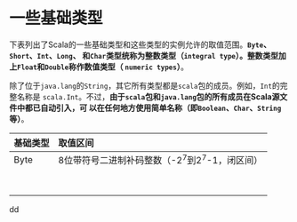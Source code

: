 一些基础类型
================================================================================
下表列出了Scala的一些基础类型和这些类型的实例允许的取值范围。**`Byte`、`Short`、`Int`、`Long`、
和`Char`类型统称为整数类型（`integral type`）。整数类型加上`Float`和`Double`称作数值类型（
`numeric types`）**。

除了位于`java.lang`的`String`，其它所有类型都是`scala`包的成员。例如，`Int`的完整名称是
`scala.Int`。不过，**由于`scala`包和`java.lang`包的所有成员在Scala源文件中都已自动引入，可
以在任何地方使用简单名称（即`Boolean`、`Char`、`String`等）**。

| 基础类型 | 取值区间 |
| :------------- | :------------- |
| Byte | 8位带符号二进制补码整数（-2<sup>7</sup>到2<sup>7</sup>-1，闭区间） |
|  |  |
|  |  |
|  |  |
|  |  |
|  |  |
|  |  |
|  |  |
|  |  |





































dd
